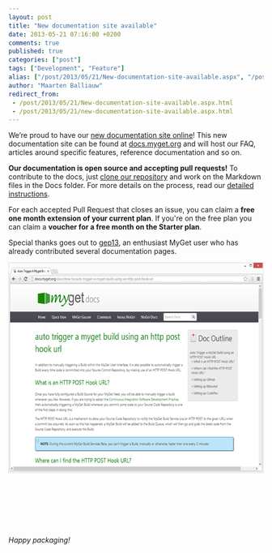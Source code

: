 ```yaml
---
layout: post
title: "New documentation site available"
date: 2013-05-21 07:16:00 +0200
comments: true
published: true
categories: ["post"]
tags: ["Development", "Feature"]
alias: ["/post/2013/05/21/New-documentation-site-available.aspx", "/post/2013/05/21/new-documentation-site-available.aspx"]
author: "Maarten Balliauw"
redirect_from:
 - /post/2013/05/21/New-documentation-site-available.aspx.html
 - /post/2013/05/21/new-documentation-site-available.aspx.html
---
```


<p>We&rsquo;re proud to have our <a href="http://docs.myget.org">new documentation site online</a>! This new documentation site can be found at <a href="http://docs.myget.org">docs.myget.org</a> and will host our FAQ, articles around specific features, reference documentation and so on.</p>
<p><strong>Our documentation is open source and accepting pull requests!</strong> To contribute to the docs, just <a href="https://github.com/myget/MyGetDocs/">clone our repository</a> and work on the Markdown files in the Docs folder. For more details on the process, read our <a href="https://docs.myget.org/docs/Contribute/Contributing-to-MyGet-Documentation">detailed instructions</a>.</p>
<p>For each accepted Pull Request that closes an issue, you can claim a <strong>free one month extension of your current plan</strong>. If you're on the free plan you can claim a <strong>voucher for a free month on the Starter plan</strong>.</p>
<p>Special thanks goes out to <a href="http://www.twitter.com/gep13">gep13</a>, an enthusiast MyGet user who has already contributed several documentation pages.</p>
<p><a href="/images/image_57.png"><img style="background-image: none; float: left; padding-top: 0px; padding-left: 0px; display: inline; padding-right: 0px; border: 0px;" title="New documentation website" src="/images/image_thumb_55.png" alt="New documentation website" width="640" height="415" align="left" border="0" /></a></p>
<p>&nbsp;</p>
<p>&nbsp;</p>
<p>&nbsp;</p>
<p align="left">&nbsp;</p>
<p align="left"><em>Happy packaging!</em></p>



